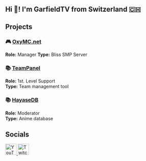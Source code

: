 <h2 align="left">Hi 👋! I'm GarfieldTV from Switzerland 🇨🇭</h2>


## Projects

### 🎮 [OxyMC.net](https://discord.gg/oxymc)
**Role:** Manager 
**Type:** Bliss SMP Server

### 📚 [TeamPanel](https://team-panel.com/)
**Role:** 1st. Level Support  
**Type:** Team management tool


### 📚 [HayaseDB](https://hayasedb.com/)
**Role:** Moderator  
**Type:** Anime database


## Socials

<div align="left">
  <a href="https://www.youtube.com/@TheGarfieldTV" target="_blank">
    <img src="https://img.shields.io/static/v1?message=YouTube&logo=youtube&label=&color=FF0000&logoColor=white&labelColor=&style=for-the-badge" height="35" alt="YouTube" />
  </a>
  
  <a href="https://www.twitch.tv/garfieldtv_live" target="_blank">
    <img src="https://img.shields.io/static/v1?message=Twitch&logo=twitch&label=&color=9146FF&logoColor=white&labelColor=&style=for-the-badge" height="35" alt="Twitch" />
  </a>

</div>


<br clear="both">
